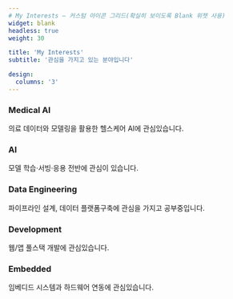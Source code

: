 ```yaml
---
# My Interests — 커스텀 아이콘 그리드(확실히 보이도록 Blank 위젯 사용)
widget: blank
headless: true
weight: 30

title: 'My Interests'
subtitle: '관심을 가지고 있는 분야입니다'

design:
  columns: '3'
---
```


<div class="features-grid">
  <div class="feature-item">
    <i class="fas fa-heartbeat"></i>
    <h3>Medical AI</h3>
    <p>의료 데이터와 모델링을 활용한 헬스케어 AI에 관심있습니다.</p>
  </div>
  <div class="feature-item">
    <i class="fas fa-robot"></i>
    <h3>AI</h3>
    <p>모델 학습·서빙·응용 전반에 관심이 있습니다.</p>
  </div>
  <div class="feature-item">
    <i class="fas fa-database"></i>
    <h3>Data Engineering</h3>
    <p>파이프라인 설계, 데이터 플랫폼구축에 관심을 가지고 공부중입니다.</p>
  </div>
  <div class="feature-item">
    <i class="fas fa-code"></i>
    <h3>Development</h3>
    <p>웹/앱 풀스택 개발에 관심있습니다.</p>
  </div>
  <div class="feature-item">
    <i class="fas fa-microchip"></i>
    <h3>Embedded</h3>
    <p>임베디드 시스템과 하드웨어 연동에 관심있습니다.</p>
  </div>
</div>
